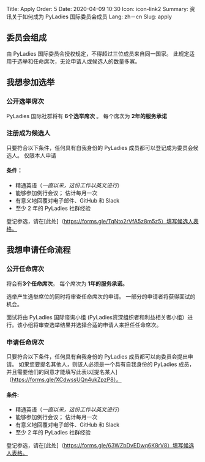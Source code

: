 Title: Apply
Order: 5
Date: 2020-04-09 10:30
Icon: icon-link2
Summary: 资讯关于如何成为 PyLadies 国际委员会成员
Lang: zh－cn
Slug: apply

## 委员会组成
由 PyLadies 国际委员会授权规定，不得超过三位成员来自同一国家。 此规定适用于选举和任命席次，无论申请人或候选人的数量多寡。


## 我想参加选举

### 公开选举席次
PyLadies 国际社群将有 **6个选举席次** 。 每个席次为 **2年的服务承诺**


### 注册成为候选人

只要符合以下条件，任何具有自我身份的 PyLadies 成员都可以登记成为委员会候选人。 仅限本人申请


#### 条件：
 
- 精通英语（_一直以来，这份工作以英文进行_）
- 能够参加例行会议； 估计每月一次
- 有意义地回覆对电子邮件、GitHub 和 Slack
- 至少 2 年的 PyLadies 社群经验 

登记参选，请在[此处]（https://forms.gle/TqNto2rVfA5z8m5z5）填写候选人表格。

## 我想申请任命流程


### 公开任命席次

将会有**3个任命席次**。 每个席次为 **1年的服务承诺。**

选举产生选举席位的同时将审查任命席次的申请。 一部分的申请者将获得面试的机会。
 
面试将由 PyLadies 国际谘询小组 (PyLadies资深组织者和利益相关者小组）进行。该小组将审查选举结果并选择合适的申请人来担任任命席次。
 


### 申请任命席次

只要符合以下条件，任何具有自我身份的 PyLadies 成员都可以向委员会提出申请。 如果您要提名其他人，则该人必须是一个具有自我身份的 PyLadies 成员，并且需要他们的同意才能填写此表以[提名某人]（https://forms.gle/XCdwssUQn4ukZpzP8）。


#### 条件:

- 精通英语（_一直以来，这份工作以英文进行_）
- 能够参加例行会议； 估计每月一次
- 有意义地回覆对电子邮件、GitHub 和 Slack
- 至少 2 年的 PyLadies 社群经验

登记参选，请在[此处]（https://forms.gle/63WZbDvEDwq6K8rV8）填写候选人表格。
